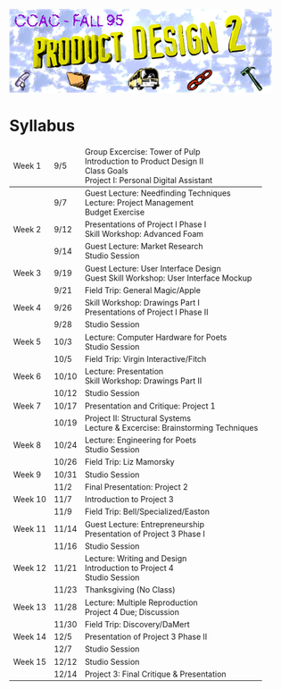  ![header image](./images/all.gif)
 
# Syllabus
 
<table>
<thead>
  <tr>
    <td>Week 1</td>
    <td>9/5</td>
    <td>Group Excercise: Tower of Pulp			<br>Introduction to Product Design II			<br>Class Goals<br>Project I: Personal Digital Assistant</td>
  </tr>
</thead>
<tbody>
  <tr>
    <td></td>
    <td>9/7</td>
    <td>Guest Lecture: Needfinding Techniques<br>Lecture: Project Management<br>Budget Exercise</td>
  </tr>
  <tr>
    <td>Week 2</td>
    <td>9/12</td>
    <td>Presentations of Project I Phase I<br>Skill Workshop: Advanced Foam</td>
  </tr>
  <tr>
    <td></td>
    <td>9/14</td>
    <td>Guest Lecture: Market Research<br>Studio Session</td>
  </tr>
  <tr>
    <td>Week 3</td>
    <td>9/19</td>
    <td>Guest Lecture: User Interface Design<br>Guest Skill Workshop: User Interface Mockup</td>
  </tr>
  <tr>
    <td></td>
    <td>9/21</td>
    <td>Field Trip: General Magic/Apple</td>
  </tr>
  <tr>
    <td>Week 4</td>
    <td>9/26</td>
    <td>Skill Workshop: Drawings Part I<br>Presentations of Project I Phase II</td>
  </tr>
  <tr>
    <td></td>
    <td>9/28</td>
    <td>Studio Session</td>
  </tr>
  <tr>
    <td>Week 5</td>
    <td>10/3</td>
    <td>Lecture: Computer Hardware for Poets<br>Studio Session</td>
  </tr>
  <tr>
    <td></td>
    <td>10/5</td>
    <td>Field Trip: Virgin Interactive/Fitch</td>
  </tr>
  <tr>
    <td>Week 6</td>
    <td>10/10</td>
    <td>Lecture: Presentation<br>Skill Workshop: Drawings Part II</td>
  </tr>
  <tr>
    <td></td>
    <td>10/12</td>
    <td>Studio Session</td>
  </tr>
  <tr>
    <td>Week 7</td>
    <td>10/17</td>
    <td>Presentation and Critique: Project 1</td>
  </tr>
  <tr>
    <td></td>
    <td>10/19</td>
    <td>Project II: Structural Systems<br>Lecture &amp; Excercise: Brainstorming Techniques</td>
  </tr>
  <tr>
    <td>Week 8</td>
    <td>10/24</td>
    <td>Lecture: Engineering for Poets<br>Studio Session</td>
  </tr>
  <tr>
    <td></td>
    <td>10/26</td>
    <td>Field Trip: Liz Mamorsky</td>
  </tr>
  <tr>
    <td>Week 9</td>
    <td>10/31</td>
    <td>Studio Session</td>
  </tr>
  <tr>
    <td></td>
    <td>11/2</td>
    <td>Final Presentation: Project 2</td>
  </tr>
  <tr>
    <td>Week 10</td>
    <td>11/7</td>
    <td>Introduction to Project 3</td>
  </tr>
  <tr>
    <td></td>
    <td>11/9</td>
    <td>Field Trip: Bell/Specialized/Easton</td>
  </tr>
  <tr>
    <td>Week 11</td>
    <td>11/14</td>
    <td>Guest Lecture: Entrepreneurship<br>Presentation of Project 3 Phase I</td>
  </tr>
  <tr>
    <td></td>
    <td>11/16</td>
    <td>Studio Session</td>
  </tr>
  <tr>
    <td>Week 12</td>
    <td>11/21</td>
    <td>Lecture: Writing and Design<br>Introduction to Project 4<br>Studio Session</td>
  </tr>
  <tr>
    <td></td>
    <td>11/23</td>
    <td>Thanksgiving (No Class)</td>
  </tr>
  <tr>
    <td>Week 13</td>
    <td>11/28</td>
    <td>Lecture: Multiple Reproduction<br>Project 4 Due; Discussion</td>
  </tr>
  <tr>
    <td></td>
    <td>11/30</td>
    <td>Field Trip: Discovery/DaMert</td>
  </tr>
  <tr>
    <td>Week 14</td>
    <td>12/5</td>
    <td>Presentation of Project 3 Phase II</td>
  </tr>
  <tr>
    <td></td>
    <td>12/7</td>
    <td>Studio Session</td>
  </tr>
  <tr>
    <td>Week 15</td>
    <td>12/12</td>
    <td>Studio Session</td>
  </tr>
  <tr>
    <td></td>
    <td>12/14</td>
    <td>Project 3: Final Critique &amp; Presentation</td>
  </tr>
</tbody>
</table>
